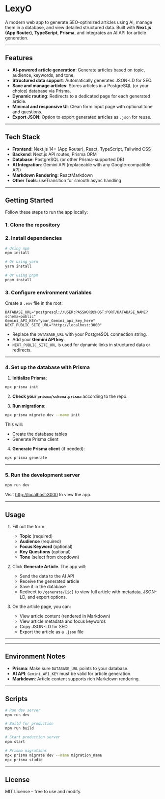 # LexyO

A modern web app to generate SEO-optimized articles using AI, manage them in a database, and view detailed structured data. Built with **Next.js (App Router)**, **TypeScript**, **Prisma**, and integrates an AI API for article generation.

---

## Features

- **AI-powered article generation**: Generate articles based on topic, audience, keywords, and tone.
- **Structured data support**: Automatically generates JSON-LD for SEO.
- **Save and manage articles**: Stores articles in a PostgreSQL (or your choice) database via Prisma.
- **Dynamic routing**: Redirects to a dedicated page for each generated article.
- **Minimal and responsive UI**: Clean form input page with optional tone and questions.
- **Export JSON**: Option to export generated articles as `.json` for reuse.

---

## Tech Stack

- **Frontend**: Next.js 14+ (App Router), React, TypeScript, Tailwind CSS
- **Backend**: Next.js API routes, Prisma ORM
- **Database**: PostgreSQL (or other Prisma-supported DB)
- **AI Integration**: Gemini API (replaceable with any Google-compatible API)
- **Markdown Rendering**: ReactMarkdown
- **Other Tools**: useTransition for smooth async handling

---

## Getting Started

Follow these steps to run the app locally:

### 1. Clone the repository

### 2. Install dependencies

```bash
# Using npm
npm install

# Or using yarn
yarn install

# Or using pnpm
pnpm install
```

### 3. Configure environment variables

Create a `.env` file in the root:

```env
DATABASE_URL="postgresql://USER:PASSWORD@HOST:PORT/DATABASE_NAME?schema=public"
Gemini_API_KEY="your_Gemini_api_key_here"
NEXT_PUBLIC_SITE_URL="http://localhost:3000"
```

- Replace the `DATABASE_URL` with your PostgreSQL connection string.
- Add your **Gemini API key**.
- `NEXT_PUBLIC_SITE_URL` is used for dynamic links in structured data or redirects.

---

### 4. Set up the database with Prisma

1. **Initialize Prisma**:

```bash
npx prisma init
```

2. **Check your `prisma/schema.prisma`** according to the repo.

3. **Run migrations**:

```bash
npx prisma migrate dev --name init
```

This will:

- Create the database tables
- Generate Prisma client

4. **Generate Prisma client** (if needed):

```bash
npx prisma generate
```

---

### 5. Run the development server

```bash
npm run dev
```

Visit [http://localhost:3000](http://localhost:3000) to view the app.

---

## Usage

1. Fill out the form:

   - **Topic** (required)
   - **Audience** (required)
   - **Focus Keyword** (optional)
   - **Key Questions** (optional)
   - **Tone** (select from dropdown)

2. Click **Generate Article**. The app will:

   - Send the data to the AI API
   - Receive the generated article
   - Save it in the database
   - Redirect to `/generate/[id]` to view full article with metadata, JSON-LD, and export options.

3. On the article page, you can:

   - View article content (rendered in Markdown)
   - View article metadata and focus keywords
   - Copy JSON-LD for SEO
   - Export the article as a `.json` file

---

---

## Environment Notes

- **Prisma**: Make sure `DATABASE_URL` points to your database.
- **AI API**: `Gemini_API_KEY` must be valid for article generation.
- **Markdown**: Article content supports rich Markdown rendering.

---

## Scripts

```bash
# Run dev server
npm run dev

# Build for production
npm run build

# Start production server
npm start

# Prisma migrations
npx prisma migrate dev --name migration_name
npx prisma studio
```

---

## License

MIT License – free to use and modify.
